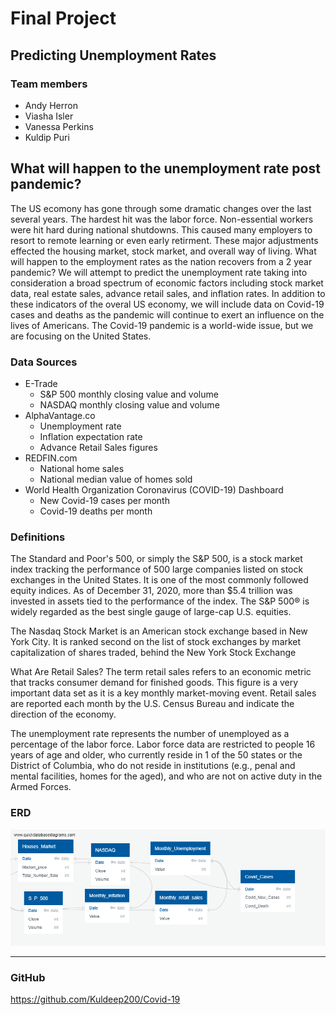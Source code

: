 # Final Project
## Predicting Unemployment Rates

### Team members
- Andy Herron
- Viasha Isler
- Vanessa Perkins
- Kuldip Puri

## What will happen to the unemployment rate post pandemic?
The US ecomony has gone through some dramatic changes over the last several years. The hardest hit was the labor force.
Non-essential workers were hit hard during national shutdowns. This caused many employers to resort to remote learning or even early retirment.
These major adjustments effected the housing market, stock market, and overall way of living. What will happen to the employment 
rates as the nation recovers from a 2 year pandemic?  We will attempt to predict the unemployment rate taking into consideration 
a broad spectrum of economic factors including stock market data, real estate sales, advance retail sales, and inflation rates.
In addition to these indicators of the overal US economy, we will include data on Covid-19 cases and deaths as the pandemic will continue 
to exert an influence on the lives of Americans.  The Covid-19 pandemic is a world-wide issue, but we are focusing on the United States.

### Data Sources
- E-Trade
	- S&P 500 monthly closing value and volume
	- NASDAQ monthly closing value and volume
- AlphaVantage.co
	- Unemployment rate
	- Inflation expectation rate
	- Advance Retail Sales figures
- REDFIN.com
	- National home sales
	- National median value of homes sold
- World Health Organization Coronavirus (COVID-19) Dashboard
	- New Covid-19 cases per month
	- Covid-19 deaths per month

### Definitions

The Standard and Poor's 500, or simply the S&P 500, is a stock market index tracking the performance of 500 large companies listed 
on stock exchanges in the United States. It is one of the most commonly followed equity indices. As of December 31, 2020, more than 
$5.4 trillion was invested in assets tied to the performance of the index.  The S&P 500® is widely regarded as the best single gauge of large-cap U.S. equities. 

The Nasdaq Stock Market is an American stock exchange based in New York City. It is ranked second on 
the list of stock exchanges by market capitalization of shares traded, behind the New York Stock Exchange

What Are Retail Sales? The term retail sales refers to an economic metric that tracks consumer demand for finished goods. 
This figure is a very important data set as it is a key monthly market-moving event. Retail sales are reported each month by the 
U.S. Census Bureau and indicate the direction of the economy.

The unemployment rate represents the number of unemployed as a percentage of the labor force. Labor force data are restricted to people 
16 years of age and older, who currently reside in 1 of the 50 states or the District of Columbia, who do not reside in institutions 
(e.g., penal and mental facilities, homes for the aged), and who are not on active duty in the Armed Forces.

### ERD
![QuickDBD Schema](https://github.com/Kuldeep200/Covid-19/blob/main/Images/QuickDBD-export.png)

---
### GitHub
https://github.com/Kuldeep200/Covid-19



